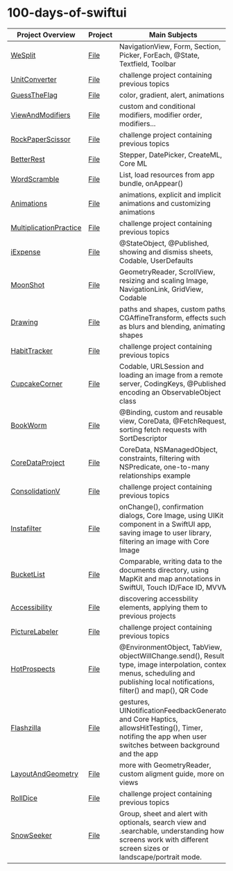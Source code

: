 # 100-days-of-swiftui

| Project Overview | Project | Main Subjects |
| ---- | ---- | -------- |
| [WeSplit](https://www.hackingwithswift.com/books/ios-swiftui/wesplit-introduction) | [File](https://github.com/canonall/100-days-of-swiftui/tree/main/WeSplit) | NavigationView, Form, Section, Picker, ForEach, @State, Textfield, Toolbar
| [UnitConverter](https://www.hackingwithswift.com/100/swiftui/19) | [File](https://github.com/canonall/100-days-of-swiftui/tree/main/UnitConverter) | challenge project containing previous topics
| [GuessTheFlag](https://www.hackingwithswift.com/books/ios-swiftui/guess-the-flag-introduction) | [File](https://github.com/canonall/100-days-of-swiftui/tree/main/GuessTheFlag) | color, gradient, alert, animations
| [ViewAndModifiers](https://www.hackingwithswift.com/books/ios-swiftui/views-and-modifiers-introduction) | [File](https://github.com/canonall/100-days-of-swiftui/tree/main/ViewsAndModifiers) | custom and conditional modifiers, modifier order, modifiers...
| [RockPaperScissor](https://www.hackingwithswift.com/guide/ios-swiftui/2/3/challenge) | [File](https://github.com/canonall/100-days-of-swiftui/tree/main/RockPaperScissor) | challenge project containing previous topics
| [BetterRest](https://www.hackingwithswift.com/books/ios-swiftui/betterrest-introduction) | [File](https://github.com/canonall/100-days-of-swiftui/tree/main/BetterRest) | Stepper, DatePicker, CreateML, Core ML
| [WordScramble](https://www.hackingwithswift.com/books/ios-swiftui/word-scramble-introduction) | [File](https://github.com/canonall/100-days-of-swiftui/tree/main/WordScramble) | List, load resources from app bundle, onAppear()
| [Animations](https://www.hackingwithswift.com/books/ios-swiftui/animation-introduction) | [File](https://github.com/canonall/100-days-of-swiftui/tree/main/Animations) |  animations, explicit and implicit animations and customizing animations
| [MultiplicationPractice](https://www.hackingwithswift.com/guide/ios-swiftui/3/3/challenge) | [File](https://github.com/canonall/100-days-of-swiftui/tree/main/MultiplicationPractice) | challenge project containing previous topics
| [iExpense](https://www.hackingwithswift.com/books/ios-swiftui/iexpense-introduction) | [File](https://github.com/canonall/100-days-of-swiftui/tree/main/iExpenseReal) | @StateObject, @Published, showing and dismiss sheets, Codable, UserDefaults
| [MoonShot](https://www.hackingwithswift.com/books/ios-swiftui/moonshot-introduction) | [File](https://github.com/canonall/100-days-of-swiftui/tree/main/MoonShot) | GeometryReader, ScrollView, resizing and scaling Image, NavigationLink, GridView, Codable
| [Drawing](https://www.hackingwithswift.com/books/ios-swiftui/drawing-introduction) | [File](https://github.com/canonall/100-days-of-swiftui/tree/main/Drawing) | paths and shapes, custom paths, CGAffineTransform, effects such as blurs and blending, animating shapes
| [HabitTracker](https://www.hackingwithswift.com/guide/ios-swiftui/4/3/challenge) | [File](https://github.com/canonall/100-days-of-swiftui/tree/main/HabitTracker) | challenge project containing previous topics
| [CupcakeCorner](https://www.hackingwithswift.com/books/ios-swiftui/cupcake-corner-introduction) | [File](https://github.com/canonall/100-days-of-swiftui/tree/main/CupcakeCornerReal) | Codable, URLSession and loading an image from a remote server, CodingKeys, @Published, encoding an ObservableObject class
| [BookWorm](https://www.hackingwithswift.com/books/ios-swiftui/bookworm-introduction) | [File](https://github.com/canonall/100-days-of-swiftui/tree/main/Bookworm) | @Binding, custom and reusable view, CoreData, @FetchRequest, sorting fetch requests with SortDescriptor
| [CoreDataProject](https://www.hackingwithswift.com/books/ios-swiftui/core-data-introduction) | [File](https://github.com/canonall/100-days-of-swiftui/tree/main/CoreDataProject) | CoreData, NSManagedObject, constraints, filtering with NSPredicate, one-to-many relationships example
| [ConsolidationV](https://www.hackingwithswift.com/guide/ios-swiftui/5/3/challenge) | [File](https://github.com/canonall/100-days-of-swiftui/tree/main/ConsolidationV) | challenge project containing previous topics
| [Instafilter](https://www.hackingwithswift.com/books/ios-swiftui/instafilter-introduction) | [File](https://github.com/canonall/100-days-of-swiftui/tree/main/InstafilterReal) | onChange(), confirmation dialogs, Core Image, using UIKit component in a SwiftUI app, saving image to user library, filtering an image with Core Image
| [BucketList](https://www.hackingwithswift.com/books/ios-swiftui/bucket-list-introduction) | [File](https://github.com/canonall/100-days-of-swiftui/tree/main/BucketList) | Comparable, writing data to the documents directory, using MapKit and map annotations in SwiftUI, Touch ID/Face ID, MVVM
| [Accessibility](https://www.hackingwithswift.com/books/ios-swiftui/accessibility-introduction) | [File](https://github.com/canonall/100-days-of-swiftui/tree/main/AccessibilityIntroduction) | discovering accessbility elements, applying them to previous projects
| [PictureLabeler](https://www.hackingwithswift.com/guide/ios-swiftui/6/3/challenge) | [File](https://github.com/canonall/100-days-of-swiftui/tree/main/PictureLabeler) | challenge project containing previous topics
| [HotProspects](https://www.hackingwithswift.com/books/ios-swiftui/hot-prospects-introduction) | [File](https://github.com/canonall/100-days-of-swiftui/tree/main/HotProspects) | @EnvironmentObject, TabView, objectWillChange.send(), Result type, image interpolation, context menus, scheduling and publishing local notifications, filter() and map(), QR Code
| [Flashzilla](https://www.hackingwithswift.com/books/ios-swiftui/flashzilla-introduction) | [File](https://github.com/canonall/100-days-of-swiftui/tree/main/Flashzilla) | gestures, UINotificationFeedbackGenerator and Core Haptics, allowsHitTesting(), Timer, notifing the app when user switches between background and the app
| [LayoutAndGeometry](https://www.hackingwithswift.com/books/ios-swiftui/layout-and-geometry-introduction) | [File](https://github.com/canonall/100-days-of-swiftui/tree/main/LayoutAndGeometry) | more with GeometryReader, custom aligment guide, more on views
| [RollDice](https://www.hackingwithswift.com/guide/ios-swiftui/7/3/challenge) | [File](https://github.com/canonall/100-days-of-swiftui/tree/main/RollDice) | challenge project containing previous topics
| [SnowSeeker](https://www.hackingwithswift.com/books/ios-swiftui/snowseeker-introduction) | [File](https://github.com/canonall/100-days-of-swiftui/tree/main/SnowSeeker) | Group, sheet and alert with optionals, search view and .searchable, understanding how screens work with different screen sizes or landscape/portrait mode.
